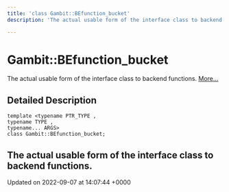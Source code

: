 ```yaml
---
title: 'class Gambit::BEfunction_bucket'
description: 'The actual usable form of the interface class to backend functions. '

---
```


# Gambit::BEfunction_bucket



The actual usable form of the interface class to backend functions.  [More...](#detailed-description)

## Detailed Description

```
template <typename PTR_TYPE ,
typename TYPE ,
typename... ARGS>
class Gambit::BEfunction_bucket;
```

The actual usable form of the interface class to backend functions. 
-------------------------------

Updated on 2022-09-07 at 14:07:44 +0000